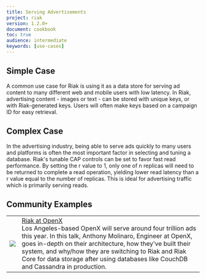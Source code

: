 ```yaml
---
title: Serving Advertisements
project: riak
version: 1.2.0+
document: cookbook
toc: true
audience: intermediate
keywords: [use-cases]
---
```


## Simple Case

A common use case for Riak is using it as a data store for serving ad content to many different web and mobile users with low latency. In Riak, advertising content - images or text - can be stored with unique keys, or with Riak-generated keys. Users will often make keys based on a campaign ID for easy retrieval.  

## Complex Case

In the advertising industry, being able to serve ads quickly to many users and platforms is often the most important factor in selecting and tuning a database. Riak's tunable CAP controls can be set to favor fast read performance. By setting the r value to 1, only one of n replicas will need to be returned to complete a read operation, yielding lower read latency than a r value equal to the number of replicas. This is ideal for advertising traffic which is primarily serving reads.

## Community Examples

<table class="vid_table">
	<tr>
	    <td class="vid_td"><a href="http://player.vimeo.com/video/49775483" target="_blank" title="Riak at OpenX">
		   <img class="vid_img"src="http://b.vimeocdn.com/ts/343/417/343417336_1280.jpg"/>
		 </a></td>
	    <td class="vid_td"><a href="http://player.vimeo.com/video/49775483" target="_blank" title="Riak at OpenX">Riak at OpenX</a>
		<br>
	Los Angeles-based OpenX will serve around four trillion ads this year. In this talk, Anthony Molinaro, Engineer at OpenX, goes in-depth on their architecture, how they've built their system, and why/how they are switching to Riak and Riak Core for data storage after using databases like CouchDB and Cassandra in production.
		</td>	    
	</tr>
</table>